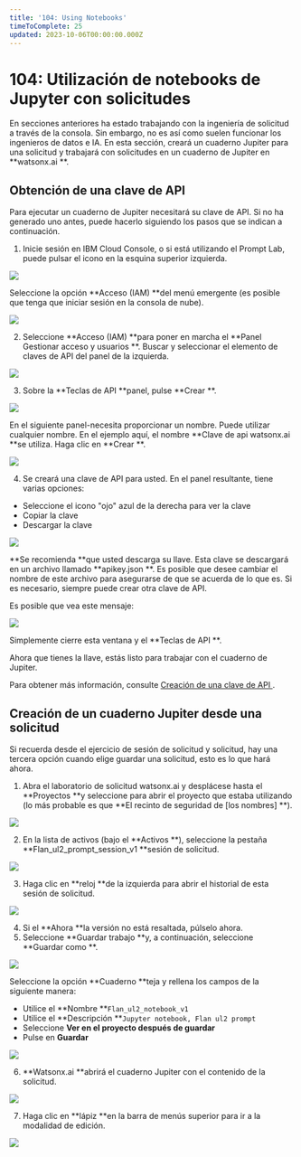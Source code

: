 ```yaml
---
title: '104: Using Notebooks'
timeToComplete: 25
updated: 2023-10-06T00:00:00.000Z
---
```

# 104: Utilización de notebooks de Jupyter con solicitudes

En secciones anteriores ha estado trabajando con la ingeniería de solicitud a través de la consola. Sin embargo, no es así como suelen funcionar los ingenieros de datos e IA. En esta sección, creará un cuaderno Jupiter para una solicitud y trabajará con solicitudes en un cuaderno de Jupiter en **watsonx.ai **.

## Obtención de una clave de API

Para ejecutar un cuaderno de Jupiter necesitará su clave de API. Si no ha generado uno antes, puede hacerlo siguiendo los pasos que se indican a continuación.

1.  Inicie sesión en IBM Cloud Console, o si está utilizando el Prompt Lab, puede pulsar el icono en la esquina superior izquierda.

![](./images/104/image123.png)

Seleccione la opción **Acceso (IAM) **del menú emergente (es posible que tenga que iniciar sesión en la consola de nube).

![](./images/104/image124.png)

2.  Seleccione **Acceso (IAM) **para poner en marcha el **Panel Gestionar acceso y usuarios **. Buscar y seleccionar el elemento de claves de API del panel de la izquierda.

![](./images/104/image125.png)

3.  Sobre la **Teclas de API **panel, pulse **Crear **.

![](./images/104/image126.png)

En el siguiente panel-necesita proporcionar un nombre. Puede utilizar cualquier nombre. En el ejemplo aquí, el nombre **Clave de api watsonx.ai **se utiliza. Haga clic en **Crear **.

![](./images/104/image127.png)

4.  Se creará una clave de API para usted. En el panel resultante, tiene varias opciones:

*   Seleccione el icono "ojo" azul de la derecha para ver la clave
*   Copiar la clave
*   Descargar la clave

![](./images/104/image128.png)

**Se recomienda **que usted descarga su llave. Esta clave se descargará en un archivo llamado **apikey.json **. Es posible que desee cambiar el nombre de este archivo para asegurarse de que se acuerda de lo que es. Si es necesario, siempre puede crear otra clave de API.

Es posible que vea este mensaje:

![](./images/104/image129.png)

Simplemente cierre esta ventana y el **Teclas de API **.

Ahora que tienes la llave, estás listo para trabajar con el cuaderno de Jupiter.

Para obtener más información, consulte [Creación de una clave de API ](https://cloud.ibm.com/docs/account?topic=account-userapikey\&interface=ui#create_user_key).

## Creación de un cuaderno Jupiter desde una solicitud

Si recuerda desde el ejercicio de sesión de solicitud y solicitud, hay una tercera opción cuando elige guardar una solicitud, esto es lo que hará ahora.

1.  Abra el laboratorio de solicitud watsonx.ai y desplácese hasta el **Proyectos **y seleccione para abrir el proyecto que estaba utilizando (lo más probable es que **El recinto de seguridad de \[los nombres] **).

![](./images/104/image130.png)

2.  En la lista de activos (bajo el **Activos **), seleccione la pestaña **Flan\_ul2\_prompt\_session\_v1 **sesión de solicitud.

![](./images/104/image131.png)

3.  Haga clic en **reloj **de la izquierda para abrir el historial de esta sesión de solicitud.

![](./images/104/image132.png)

4.  Si el **Ahora **la versión no está resaltada, púlselo ahora.
5.  Seleccione **Guardar trabajo **y, a continuación, seleccione **Guardar como **.

![](./images/104/image133.png)

Seleccione la opción **Cuaderno **teja y rellena los campos de la siguiente manera:

*   Utilice el **Nombre **`Flan_ul2_notebook_v1`
*   Utilice el **Descripción **`Jupyter notebook, Flan ul2 prompt`
*   Seleccione **Ver en el proyecto después de guardar**
*   Pulse en **Guardar**

![](./images/104/image134.png)

6.  **Watsonx.ai **abrirá el cuaderno Jupiter con el contenido de la solicitud.

![](./images/104/image135.png)

7.  Haga clic en **lápiz **en la barra de menús superior para ir a la modalidad de edición.

![](./images/104/image137.png)

<Warning text="You can now work with the Jupyter notebook" />
